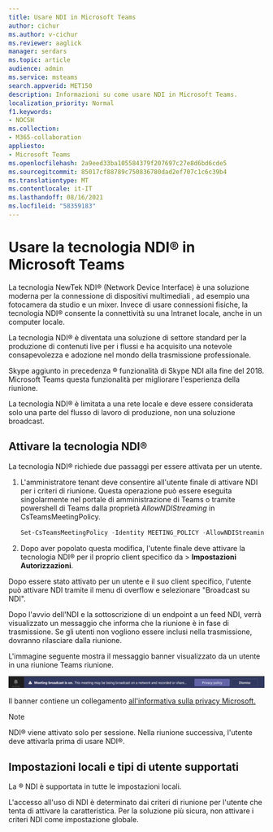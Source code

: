 ```yaml
---
title: Usare NDI in Microsoft Teams
author: cichur
ms.author: v-cichur
ms.reviewer: aaglick
manager: serdars
ms.topic: article
audience: admin
ms.service: msteams
search.appverid: MET150
description: Informazioni su come usare NDI in Microsoft Teams.
localization_priority: Normal
f1.keywords:
- NOCSH
ms.collection:
- M365-collaboration
appliesto:
- Microsoft Teams
ms.openlocfilehash: 2a9eed33ba105584379f207697c27e8d6bd6cde5
ms.sourcegitcommit: 85017cf88789c750836780dad2ef707c1c6c39b4
ms.translationtype: MT
ms.contentlocale: it-IT
ms.lasthandoff: 08/16/2021
ms.locfileid: "58359183"
---
```

# <a name="use-ndi-technology-in-microsoft-teams"></a>Usare la tecnologia NDI® in Microsoft Teams

 La tecnologia NewTek NDI® (Network Device Interface) è una soluzione moderna per la connessione di dispositivi multimediali , ad esempio una fotocamera da studio e un mixer. Invece di usare connessioni fisiche, la tecnologia NDI® consente la connettività su una Intranet locale, anche in un computer locale.

La tecnologia NDI® è diventata una soluzione di settore standard per la produzione di contenuti live per i flussi e ha acquisito una notevole consapevolezza e adozione nel mondo della trasmissione professionale.

Skype aggiunto in precedenza ® funzionalità di Skype NDI alla fine del 2018. Microsoft Teams questa funzionalità per migliorare l'esperienza della riunione.

La tecnologia NDI® è limitata a una rete locale e deve essere considerata solo una parte del flusso di lavoro di produzione, non una soluzione broadcast.

## <a name="turn-on-ndi-technology"></a>Attivare la tecnologia NDI®

La tecnologia NDI® richiede due passaggi per essere attivata per un utente.

1. L'amministratore tenant deve consentire all'utente finale di attivare NDI per i criteri di riunione. Questa operazione può essere eseguita singolarmente nel portale di amministrazione di Teams o tramite powershell di Teams dalla proprietà _AllowNDIStreaming_ in CsTeamsMeetingPolicy.

    ```PowerShell
    Set-CsTeamsMeetingPolicy -Identity MEETING_POLICY -AllowNDIStreaming $true
    ```

2. Dopo aver popolato questa modifica, l'utente finale deve attivare la tecnologia NDI® per il proprio client specifico da  >  **Impostazioni Autorizzazioni**.

Dopo essere stato attivato per un utente e il suo client specifico, l'utente può attivare NDI tramite il menu di overflow e selezionare "Broadcast su NDI".

Dopo l'avvio dell'NDI e la sottoscrizione di un endpoint a un feed NDI, verrà visualizzato un messaggio che informa che la riunione è in fase di trasmissione. Se gli utenti non vogliono essere inclusi nella trasmissione, dovranno rilasciare dalla riunione.

L'immagine seguente mostra il messaggio banner visualizzato da un utente in una riunione Teams riunione.

![striscione ® tecnologia NDI che viene visualizzato in una Teams riunione.](media/NDI-disclosure.png)

Il banner contiene un collegamento [all'informativa sulla privacy Microsoft.](https://aka.ms/teamsprivacy)

> [!NOTE]
> NDI® viene attivato solo per sessione. Nella riunione successiva, l'utente deve attivarla prima di usare NDI®.

## <a name="supported-locales-and-user-types"></a>Impostazioni locali e tipi di utente supportati

La ® NDI è supportata in tutte le impostazioni locali.

L'accesso all'uso di NDI è determinato dai criteri di riunione per l'utente che tenta di attivare la caratteristica. Per la soluzione più sicura, non attivare i criteri NDI come impostazione globale.
